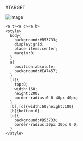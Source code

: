 #TARGET

![image](https://github.com/user-attachments/assets/514e9bd6-13c1-4b7c-bb33-0b8594f8772d)

```
<a t><a c><a b>
<style>
  body{
    background:#B53733;
    display:grid;
    place-items:center;
    margin:0;
  }
  a{
    position:absolute;
    background:#EA7457;
  }
  [t]{
    top:0;
    width:160;
    height:200;
    border-radius:0 0 40px 40px;
  }
  [b],[c]{width:60;height:100}
  [b]{bottom:0}
  [c]{
    background:#B53733;
    border-radius:30px 30px 0 0;
  }
</style>
```
